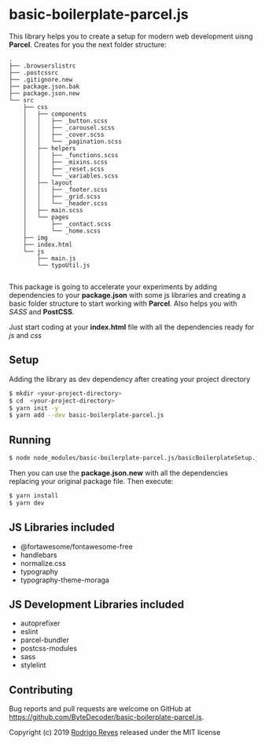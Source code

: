 # basic-boilerplate-parcel.js

This library helps you to create a setup for modern web development uisng **Parcel**.
Creates for you the next folder structure:

```
.
├── .browserslistrc
├── .postcssrc
├── .gitignore.new
├── package.json.bak
├── package.json.new
└── src
    ├── css
    │   ├── components
    │   │   ├── _button.scss
    │   │   ├── _carousel.scss
    │   │   ├── _cover.scss
    │   │   └── _pagination.scss
    │   ├── helpers
    │   │   ├── _functions.scss
    │   │   ├── _mixins.scss
    │   │   ├── _reset.scss
    │   │   └── _variables.scss
    │   ├── layout
    │   │   ├── _footer.scss
    │   │   ├── _grid.scss
    │   │   └── _header.scss
    │   ├── main.scss
    │   └── pages
    │       ├── _contact.scss
    │       └── _home.scss
    ├── img
    ├── index.html
    └── js
        ├── main.js
        └── typoUtil.js


```

This package is going to accelerate your experiments by adding dependencies to your **package.json** with some js libraries and creating a basic folder structure to start
working with **Parcel**. Also helps you with *SASS* and **PostCSS**.


Just start coding at your **index.html** file with all the dependencies ready for *js* and *css*

## Setup
Adding the library as dev dependency after creating your project directory
```bash
$ mkdir <your-project-directory>
$ cd  <your-project-directory>
$ yarn init -y
$ yarn add --dev basic-boilerplate-parcel.js
```

## Running

```bash
$ node node_modules/basic-boilerplate-parcel.js/basicBoilerplateSetup.js 
```

Then you can use the **package.json.new** with all the dependencies replacing your original package file. Then execute:

```bash
$ yarn install
$ yarn dev
```

## JS Libraries included

- @fortawesome/fontawesome-free
- handlebars
- normalize.css
- typography
- typography-theme-moraga

## JS Development Libraries included

  - autoprefixer
  - eslint
  - parcel-bundler
  - postcss-modules
  - sass
  - stylelint
    
## Contributing

Bug reports and pull requests are welcome on GitHub at https://github.com/ByteDecoder/basic-boilerplate-parcel.js.


Copyright (c) 2019 [Rodrigo Reyes](https://twitter.com/bytedecoder) released under the MIT license
